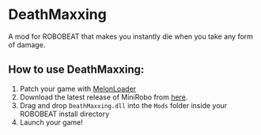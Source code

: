 # DeathMaxxing
A mod for ROBOBEAT that makes you instantly die when you take any form of damage.

## How to use DeathMaxxing:
1. Patch your game with [MelonLoader](https://melonwiki.xyz/)
2. Download the latest release of MiniRobo from [here](https://github.com/u4pak/RoboBeatExperiments/releases/tag/v1.0.0-deathmaxxing).
3. Drag and drop `DeathMaxxing.dll` into the `Mods` folder inside your ROBOBEAT install directory
4. Launch your game!
